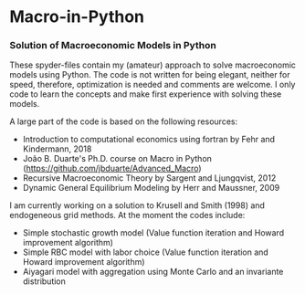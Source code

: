 # Macro-in-Python
### Solution of Macroeconomic Models in Python

These spyder-files contain my (amateur) approach to solve macroeconomic models using Python. The code is not written for being elegant, neither for speed, therefore, optimization is needed and comments are welcome. I only code to learn the concepts and make first experience with solving these models.

A large part of the code is based on the following resources:

- Introduction to computational economics using fortran by Fehr and Kindermann, 2018
- João B. Duarte's Ph.D. course on Macro in Python (https://github.com/jbduarte/Advanced_Macro)
- Recursive Macroeconomic Theory by Sargent and Ljungqvist, 2012
- Dynamic General Equilibrium Modeling by Herr and Maussner, 2009

I am currently working on a solution to Krusell and Smith (1998) and endogeneous grid methods. At the moment the codes include:

- Simple stochastic growth model (Value function iteration and Howard improvement algorithm)
- Simple RBC model with labor choice (Value function iteration and Howard improvement algorithm)
- Aiyagari model with aggregation using Monte Carlo and an invariante distribution